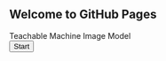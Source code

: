 ## Welcome to GitHub Pages

<div>Teachable Machine Image Model</div>
<button type="button" onclick="init()">Start</button>
<div id="webcam-container"></div>
<div id="label-container"></div>
<script src="https://cdn.jsdelivr.net/npm/@tensorflow/tfjs@1.3.1/dist/tf.min.js"></script>
<script src="https://cdn.jsdelivr.net/npm/@teachablemachine/image@0.8/dist/teachablemachine-image.min.js"></script>
<script type="text/javascript">
    // More API functions here:
    // https://github.com/googlecreativelab/teachablemachine-community/tree/master/libraries/image

    // the link to your model provided by Teachable Machine export panel
    const URL = "https://teachablemachine.withgoogle.com/models/yupFtiBa4/";

    let model, webcam, labelContainer, maxPredictions;

    // Load the image model and setup the webcam
    async function init() {
        const modelURL = URL + "model.json";
        const metadataURL = URL + "metadata.json";

        // load the model and metadata
        // Refer to tmImage.loadFromFiles() in the API to support files from a file picker
        // or files from your local hard drive
        // Note: the pose library adds "tmImage" object to your window (window.tmImage)
        model = await tmImage.load(modelURL, metadataURL);
        maxPredictions = model.getTotalClasses();

        // Convenience function to setup a webcam
        const flip = true; // whether to flip the webcam
        webcam = new tmImage.Webcam(200, 200, flip); // width, height, flip
        await webcam.setup(); // request access to the webcam
        await webcam.play();
        window.requestAnimationFrame(loop);

        // append elements to the DOM
        document.getElementById("webcam-container").appendChild(webcam.canvas);
        labelContainer = document.getElementById("label-container");
        for (let i = 0; i < maxPredictions; i++) { // and class labels
            labelContainer.appendChild(document.createElement("div"));
        }
    }

    async function loop() {
        webcam.update(); // update the webcam frame
        await predict();
        window.requestAnimationFrame(loop);
    }

    // run the webcam image through the image model
    async function predict() {
        // predict can take in an image, video or canvas html element
        const prediction = await model.predict(webcam.canvas);
        for (let i = 0; i < maxPredictions; i++) {
            const classPrediction =
                prediction[i].className + ": " + prediction[i].probability.toFixed(2);
            labelContainer.childNodes[i].innerHTML = classPrediction;
        }
    }
</script>

